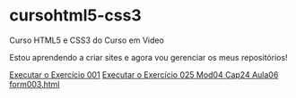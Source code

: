 # cursohtml5-css3
 Curso HTML5 e CSS3 do Curso em Video

Estou aprendendo a criar sites e agora vou gerenciar 
os meus repositórios!

<a href="https://amaurigeraldes.github.io/cursohtml5-css3/exercicios/modulo01/ex001/index.html" target="_blank">Executar o Exercício 001</a>
<a href="https://amaurigeraldes.github.io/cursohtml5-css3/exercicios/modulo04/ex024/form003.html" target="_blank">Executar o Exercício 025 Mod04 Cap24 Aula06 form003.html</a>


